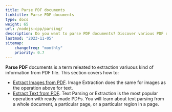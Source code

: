 ```yaml
---
title: Parse PDF documents
linktitle: Parse PDF documents
type: docs
weight: 65
url: /nodejs-cpp/parsing/
description: Do you want to parse PDF documents? Discover various PDF data extraction methods with Aspose.PDF for Node.js via C++.
lastmod: "2023-11-05"
sitemap:
    changefreq: "monthly"
    priority: 0.7
---
```


**Parse PDF** documents is a term releated to extraction variuous kind of information from PDF file. This section covers how to:

- [Extract Images from PDF](/pdf/nodejs-cpp/extract-images-from-the-pdf-file/). Image Extraction does the same for images as the operation above for text.
- [Extract Text from PDF](/pdf/nodejs-cpp/extract-text-from-pdf/). Text Parsing or Extraction is the most popular operation with ready-made PDFs. You will learn about text parsing from a whole document, a particular page, or a particular region in a page.

